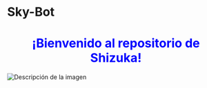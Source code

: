 # Sky-Bot
<h1 style="color:blue; text-align:center;">¡Bienvenido al repositorio de Shizuka!</h1>

![Descripción de la imagen](https://i.postimg.cc/HszJs3HT/Add-Text-04-01-08-15-16.jpg)
